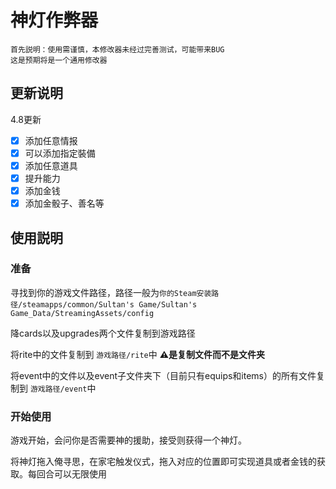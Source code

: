 # 神灯作弊器

```
首先説明：使用需谨慎，本修改器未经过完善测试，可能带来BUG
这是预期将是一个通用修改器
```

## 更新说明

4.8更新

- [x] 添加任意情报
- [x] 可以添加指定裝備
- [x] 添加任意道具
- [x] 提升能力
- [x] 添加金钱
- [x] 添加金骰子、善名等

## 使用説明

### 准备

寻找到你的游戏文件路径，路径一般为`你的Steam安装路径/steamapps/common/Sultan's Game/Sultan's Game_Data/StreamingAssets/config`

降cards以及upgrades两个文件复制到游戏路径

将rite中的文件复制到 `游戏路径/rite`中 **⚠是复制文件而不是文件夹**

将event中的文件以及event子文件夹下（目前只有equips和items）的所有文件复制到 `游戏路径/event`中

### 开始使用

游戏开始，会问你是否需要神的援助，接受则获得一个神灯。

将神灯拖入俺寻思，在家宅触发仪式，拖入对应的位置即可实现道具或者金钱的获取。每回合可以无限使用

